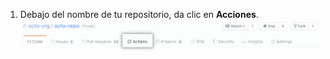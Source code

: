 1. Debajo del nombre de tu repositorio, da clic en **Acciones**. ![Pestaña de acciones en la navegación del repositorio principal](/assets/images/help/repository/actions-tab.png)
